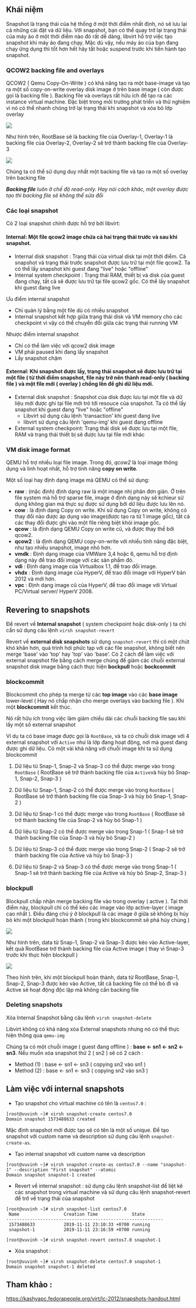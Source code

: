 ## Khái niệm

Snapshot là trạng thái của hệ thống ở một thời điểm nhất định, nó sẽ lưu lại cả những cài đặt và dữ liệu. Với snapshot, bạn có thể quay trở lại trạng thái của máy ảo ở một thời điểm nào đó rất dễ dàng.
libvirt hỗ trợ việc tạo snapshot khi máy ảo đang chạy. Mặc dù vậy, nếu máy ảo của bạn đang chạy ứng dụng thì tốt hơn hết hãy tắt hoặc suspend trước khi tiến hành tạo snapshot.

### QCOW2 backing file and overlays

QCOW2 ( Qemu Copy-On-Write ) có khả năng tạo ra một base-image và tạo ra một số copy-on-write overlay disk image ở trên base image ( còn được gọi là backing file ). Backing file và overlays rất hữu ích để tạo ra các instance virtual machine. Đặc biệt trong môi trường phát triển và thử nghiệm vì nó có thể nhanh chóng trở lại trạng thái khi snapshot và xóa bỏ lớp overlay

<img src="https://github.com/vjnkvt/Images/blob/master/bakoverlay.png">

Như hình trên, RootBase sẽ là backing file của Overlay-1, Overlay-1 là backing file của Overlay-2, Overlay-2 sẽ trở thành backing file của Overlay-3

<img src="https://github.com/vjnkvt/Images/blob/master/bakoverlay2.png">

Chúng ta có thể sử dụng duy nhất một backing file và tạo ra một số overlay trên backing file

***Backing file** luôn ở chế độ read-only. Hay nói cách khác, một overlay được tạo thì backing file sẽ không thể sửa đổi*

### Các loại snapshot

Có 2 loại snapshot chính được hỗ trợ bởi libvirt:

#### Internal: Một file qcow2 image chứa cả hai trạng thái trước và sau khi snapshot.
  - Internal disk snapshot : Trạng thái của virtual disk tại một thời điểm. Cả snapshot và trạng thái trước snapshot được lưu trữ tại một file qcow2. Ta có thể lấy snapshot khi guest đang "live" hoặc "offline" 
  - Internal system checkpoint : Trạng thái RAM, thiết bị và disk của guest đang chạy, tất cả sẽ được lưu trữ tại file qcow2 gốc. Có thể lấy snapshot khi guest đang live
  
Ưu điểm internal snapshot

  - Chỉ quản lý bằng một file dù có nhiều snapshot
  - Internal snapshot kết hợp giữa trạng thái disk và VM memory cho các checkpoint vì vậy có thể chuyển đổi giữa các trạng thái running VM
  
Nhược điểm internal snapshot

  - Chỉ có thể làm việc với qcow2 disk image
  - VM phải paused khi đang lấy snapshot
  - Lấy snapshot chậm
#### External: Khi snapshot được lấy, trạng thái snapshot sẽ được lưu trữ tại một file ( từ thời điểm snapshot, file này trở nên thành read-only ( backing file ) và một file mới ( overlay ) chồng lên để ghi dữ liệu mới.
  - External disk snapshot : Snapshot của disk được lưu tại một file và dữ liệu mới được ghi tại file mới trỏ tới resouce của snapshot. Ta có thể lấy snapshot khi guest đang "live" hoặc "offline"
    - Libvirt sử dụng câu lệnh 'transaction' khi guest đang live 
    - libvirt sử dụng câu lệnh 'qemu-img' khi guest đang offline
  - External system checkpoint: Trạng thái disk sẽ được lưu tại một file, RAM và trạng thái thiết bị sẽ được lưu tại file mới khác


### VM disk image format 

QEMU hỗ trợ nhiều loại file image. Trong đó, *qcow2* là loại image thông dụng và linh hoạt nhất, hỗ trợ tính năng **copy on write**.

Một số loại hay định dạng image mà QEMU có thể sử dụng:
- **raw** : (mặc định) định dạng raw là một image nhị phân đơn giản. Ở trên file system mà hỗ trợ sparse file, image ở định dạng này sẽ kchieur sử dụng không gian mà thực sự được sử dụng bởi dữ liệu được lưu lên nó.
- **cow** : là định dạng Copy on write. Khi sử dụng Copy on write, không có thay đổi nào được áp dụng vào image(được tạo ra từ 1 image gốc), tất cả các thay đổi được ghi vào một file riêng biệt khỏi image gốc.
- **qcow** : là định dạng QEMU Copy on write cũ, và được thay thế bởi qcow2.
- **qcow2** : là định dạng QEMU copy-on-write với nhiều tính năng đặc biệt, như tạo nhiều snapshot, image nhỏ hơn.
- **vmdk** : Định dạng image của VMWare 3,4 hoặc 6, qemu hỗ trợ định dạng này để trao đổi image với các sản phẩm đó.
- **vdi** : Định dạng image của Virtualbox 1.1, để trao đổi image.
- **vhdx** : Định dạng image của HyperV, để trao đổi image với HyperV bản 2012 và mới hơn.
- **vpc** : Định dạng image cũ của HyperV, để trao đổi image với Virtual PC/Virtual server/ HyperV 2008.

## Revering to snapshots

Để revert về **Internal snapshot** ( system checkpoint hoặc disk-only ) ta chỉ cần sử dụng câu lệnh ``virsh snapshot-revert``

Revert về **external disk snapshots** sử dụng ``snapshot-revert`` thì có một chút khó khăn hơn, quá trình hơi phức tạp với các file snapshot, không biết nên merge 'base' vào 'top' hay 'top' vào 'base'. Có 2 cách để làm việc với external snapshot file bằng cách merge chúng để giảm các chuỗi external snapshot disk image bằng cách thực hiện **bockpull** hoặc **bockcommit**

### blockcommit

Blockcommit cho phép ta merge từ các **top image** vào các **base image** lower-level ( Hay nó chấp nhận cho merge overlays vào backing file ). Khi một **blockcommit** kết thúc.

Nó rất hữu ích trong việc làm giảm chiều dài các chuỗi backing file sau khi lấy một số external snapshot

Ví dụ ta có base image được gọi là ``RootBase``, và ta có chuỗi disk image với 4 external snapshot với ``Active`` như là lớp đang hoạt động, nơi mà guest đang được ghi dữ liệu. Có một vài khả năng với chuỗi image khi ta sử dụng blockcommit

1. Dữ liệu từ Snap-1, Snap-2 và Snap-3 có thể được merge vào trong ``RootBase`` ( RootBase sẽ trở thành backing file của ``Active``và hủy bỏ Snap-1, Snap-2, Snap-3 )

2. Dữ liệu từ Snap-1, Snap-2 có thể được merge vào trong ``RootBase`` ( RootBase sẽ trở thành backing file của Snap-3 và hủy bỏ Snap-1, Snap-2 )

3. Dữ liệu từ Snap-1 có thể được merge vào trong ``RootBase`` ( RootBase sẽ trở thành backing file của Snap-2 và hủy bỏ Snap-1 )

4. Dữ liệu từ Snap-2 có thể được merge vào trong Snap-1 ( Snap-1 sẽ trở thành backing file của Snap-3 và hủy bỏ Snap-2 )

5. Dữ liệu từ Snap-3 có thể được merge vào trong Snap-2 ( Snap-2 sẽ trở thành backing file của Active và hủy bỏ Snap-3 )

6. Dữ liệu từ Snap-2 và Snap-3 có thể được merge vào trong Snap-1 ( Snap-1 sẽ trở thành backing file của Active và hủy bỏ Snap-2,  Snap-3 )

### blockpull

Blockpull chấp nhận merge backing file vào trong overlay ( active ). Tại thời điểm này, blockpull chỉ có thể kéo các image vào lớp active-layer ( image cao nhất ). Điều đáng chú ý ở blockpull là các image ở giữa sẽ không bị hủy bỏ khi một blockpull hoàn thành ( trong khi blockcommit sẽ phá hủy chúng )

<img src="https://github.com/vjnkvt/Images/blob/master/blockpull1.png">

Như hình trên, data từ Snap-1, Snap-2 và Snap-3 được kéo vào Active-layer, kết quả RootBase trở thành backing file của Active image ( thay vì Snap-3 trước khi thực hiện blockpull )

<img src="https://github.com/vjnkvt/Images/blob/master/blockpull2.png">

Theo hình trên, khi một blockpull hoàn thành, data từ RootBase, Snap-1, Snap-2, Snap-3 được kéo vào Active, tất cả backing file có thể bỏ đi và Active sẽ hoạt động độc lập mà không cần backing file 

### Deleting snapshots 

Xóa Internal Snapshot bằng câu lệnh ``virsh snapshot-delete``

Libvirt không có khả năng xóa External snapshots nhưng nó có thể thực hiện thông qua ``qemu-img``

Chúng ta có một chuỗi image ( guest đang offline ) : **base <- sn1 <- sn2 <- sn3**. Nếu muốn xóa snapshot thứ 2 ( sn2 ) sẽ có 2 cách :

- Method (1) : base <- sn1 <- sn3 ( copying sn2 vào sn1 )
- Method (2) : base <- sn1 <- sn3 ( copying sn2 vào sn3 )

## Làm việc với internal snapshots

- Tạo snapshot cho virtual machine có tên là ``centos7.0`` :

```
[root@vuvinh ~]# virsh snapshot-create centos7.0
Domain snapshot 1573488633 created
```

Mặc định snapshot mới được tạo sẽ có tên là một số unique. Để tạo snapshot với custom name và description sử dụng câu lệnh ``snapshot-create-as``. 

- Tạo internal snapshot với custom name và description

```
[root@vuvinh ~]# virsh snapshot-create-as centos7.0 --name "snapshot-1" --description "First snapshot" --atomic
Domain snapshot snapshot-1 created
```

- Revert về internal snapshot : sử dụng câu lệnh snapshot-list để liệt kê các snapshot trong virtual machine và sử dụng câu lệnh snapshot-revert để trở về trạng thái của snapshot

```
[root@vuvinh ~]# virsh snapshot-list centos7.0
 Name                 Creation Time             State
------------------------------------------------------------
 1573488633           2019-11-11 23:10:33 +0700 running
 snapshot-1           2019-11-11 23:16:59 +0700 running

[root@vuvinh ~]# virsh snapshot-revert centos7.0 snapshot-1
```
- Xóa snapshot :

```
[root@vuvinh ~]# virsh snapshot-delete centos7.0 snapshot-1
Domain snapshot snapshot-1 deleted
```

## Tham khảo :

https://kashyapc.fedorapeople.org/virt/lc-2012/snapshots-handout.html
